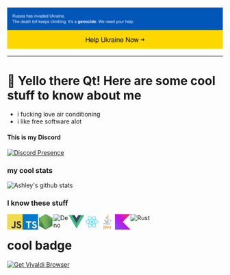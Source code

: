 [![SWUbanner](https://raw.githubusercontent.com/vshymanskyy/StandWithUkraine/main/banner2-direct.svg)](https://vshymanskyy.github.io/StandWithUkraine/)
<hr>

# 👋 Yello there Qt! Here are some cool stuff to know about me
- i fucking love air conditioning
- i like free software alot
  
#### This is my Discord
[![Discord Presence](https://lanyard-profile-readme.vercel.app/api/396571938081865741)](https://discord.com/users/396571938081865741) <!-- look mom im on a readme -->

### my cool stats
![Ashley's github stats](https://github-readme-stats.vercel.app/api/top-langs/?username=ashley0143&layout=compact&theme=tokyonight&the=4)

### I know these stuff
<img align="left" alt="JavaScript" width="36px" src="https://raw.githubusercontent.com/github/explore/80688e429a7d4ef2fca1e82350fe8e3517d3494d/topics/javascript/javascript.png" />
<img align="left" alt="TypeScript" width="36px" src="https://raw.githubusercontent.com/github/explore/80688e429a7d4ef2fca1e82350fe8e3517d3494d/topics/typescript/typescript.png" />
<img align="left" alt="NodeJS" width="36px" src="https://raw.githubusercontent.com/github/explore/80688e429a7d4ef2fca1e82350fe8e3517d3494d/topics/nodejs/nodejs.png" />
<img align="left" alt="Deno" width="36px" src="https://deno.land/logo.svg" />
<img align="left" alt="Vue" width="36px" src="https://raw.githubusercontent.com/github/explore/80688e429a7d4ef2fca1e82350fe8e3517d3494d/topics/vue/vue.png" />
<img align="left" alt="React" width="36px" src="https://raw.githubusercontent.com/github/explore/80688e429a7d4ef2fca1e82350fe8e3517d3494d/topics/react/react.png" />
<img align="left" alt="Java" width="36px" src="https://raw.githubusercontent.com/github/explore/5b3600551e122a3277c2c5368af2ad5725ffa9a1/topics/java/java.png" />
<img align="left" alt="Kotlin" width="36px" src="https://raw.githubusercontent.com/github/explore/80688e429a7d4ef2fca1e82350fe8e3517d3494d/topics/kotlin/kotlin.png" />
<img aligin="left" alt="Rust" width="36px" src="https://external-content.duckduckgo.com/iu/?u=https%3A%2F%2Ftrendig-prod-docker.s3.amazonaws.com%2Fmedia%2Fuploads%2F2018%2F03%2F19%2Frust_programming_language_black_logosvg_mEdKiCT.png" />

# cool badge
<a href="https://vivaldi.com?pk_campaign=Banners&pk_kwd=150x20"><img src="https://vivaldi.com/buttons/files/150x20_1.png" alt="Get Vivaldi Browser" style="border:0"></a>
